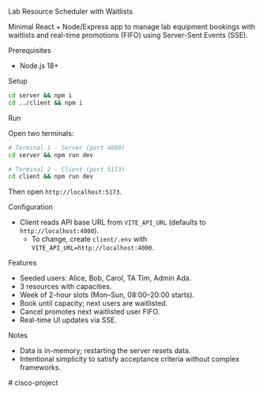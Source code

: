 Lab Resource Scheduler with Waitlists

Minimal React + Node/Express app to manage lab equipment bookings with waitlists and real-time promotions (FIFO) using Server-Sent Events (SSE).

Prerequisites
- Node.js 18+

Setup

```bash
cd server && npm i
cd ../client && npm i
```

Run

Open two terminals:

```bash
# Terminal 1 - Server (port 4000)
cd server && npm run dev

# Terminal 2 - Client (port 5173)
cd client && npm run dev
```

Then open `http://localhost:5173`.

Configuration
- Client reads API base URL from `VITE_API_URL` (defaults to `http://localhost:4000`).
  - To change, create `client/.env` with `VITE_API_URL=http://localhost:4000`.

Features
- Seeded users: Alice, Bob, Carol, TA Tim, Admin Ada.
- 3 resources with capacities.
- Week of 2-hour slots (Mon–Sun, 08:00–20:00 starts).
- Book until capacity; next users are waitlisted.
- Cancel promotes next waitlisted user FIFO.
- Real-time UI updates via SSE.

Notes
- Data is in-memory; restarting the server resets data.
- Intentional simplicity to satisfy acceptance criteria without complex frameworks.


#   c i s c o - p r o j e c t  
 